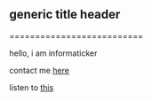 ## **generic title header**
==========================

hello, i am informaticker

contact me [here](https://elia.network/contact)

listen to [this](https://open.spotify.com/track/1KeqzW8xVRbhcV2bzHkZTw?si=f2807aa624df4450)
